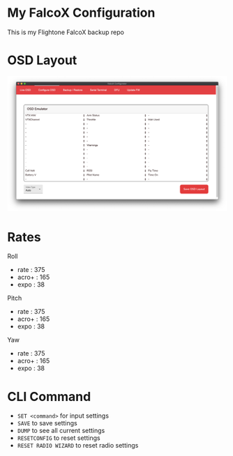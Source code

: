 # My FalcoX Configuration
This is my Flightone FalcoX backup repo

# OSD Layout
![OSD Layout](osd_layout.png)

# Rates
Roll
- rate  : 375
- acro+ : 165
- expo  : 38

Pitch
- rate  : 375
- acro+ : 165
- expo  : 38

Yaw
- rate  : 375
- acro+ : 165
- expo  : 38

# CLI Command
- `SET <command>` for input settings
- `SAVE` to save settings
- `DUMP` to see all current settings
- `RESETCONFIG` to reset settings
- `RESET RADIO WIZARD` to reset radio settings
